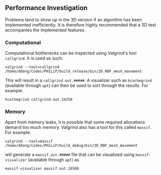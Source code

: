 
## Performance Investigation

Problems tend to show up in the 3D version if an algorithm has been implemented inefficiently. It is therefore highly recommended that a 3D test accompanies the implemented features. 

### Computational

Computational bottlenecks can be inspected using Valgrind's tool `callgrind`. It is used as such:

```
valgrind --tool=callgrind /home/ddong/Codes/PHiLiP/build_release/bin/2D_RBF_mesh_movement
```

This will result in a `callgrind.out.#####`. A visualizer such as `kcachegrind` (available through `apt`) can then be used to sort through the results. For example:

```kcachegrind callgrind.out.24250```

### Memory

Apart from memory leaks, it is possible that some required allocations demand too much memory. Valgrind also has a tool for this called `massif`. For example:

```valgrind --tool=massif /home/ddong/Codes/PHiLiP/build_debug/bin/3D_RBF_mesh_movement```

will generate a `massif.out.#####` file that can be visualized using `massif-visualizer` (available through `apt`) as

```massif-visualizer massif.out.18580```
